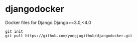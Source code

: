 # djangodocker
Docker  files for Django
Django>=3.0,<4.0

```
git init
git pull https://github.com/yongjugithub/djangodocker.git
```
